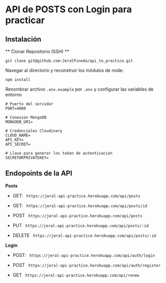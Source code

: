 # API de POSTS con Login para practicar

## Instalación

** Clonar Repositorio (SSH) **

```
git clone git@github.com:JeralPineda/api_to_practice.git

```

Navegar al directorio y reconstruir los módulos de node:

```
npm install

```

Renombrar archivo `.env.example` por `.env` y configurar las variables de entorno

```
# Puerto del servidor
PORT=4000

# Conexion MongoDB
MONGODB_URI=

# Credenciales Cloudinary
CLOUD_NAME=
API_KEY=
API_SECRET=

# Llave para generar los token de autenticacion
SECRETORPRIVATEKEY=

```

## Endopoints de la API

**Posts**

- GET: ` https://jeral-api-practice.herokuapp.com/api/posts`

- GET: ` https://jeral-api-practice.herokuapp.com/api/posts/id`

- POST ` https://jeral-api-practice.herokuapp.com/api/posts`

- PUT ` https://jeral-api-practice.herokuapp.com/api/posts/:id`

- DELETE ` https://jeral-api-practice.herokuapp.com/api/posts/:id`

**Login**

- POST: ` https://jeral-api-practice.herokuapp.com/api/auth/login`

- POST ` https://jeral-api-practice.herokuapp.com/api/auth/register`

- GET ` https://jeral-api-practice.herokuapp.com/api/renew`
